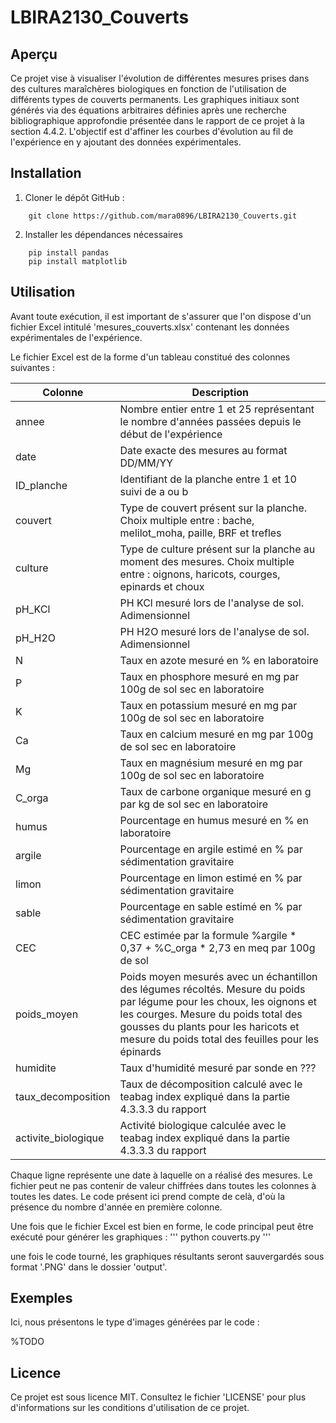 # LBIRA2130_Couverts

## Aperçu
Ce projet vise à visualiser l'évolution de différentes mesures prises dans des cultures maraîchères biologiques en fonction de l'utilisation de différents types de couverts permanents. 
Les graphiques initiaux sont générés via des équations arbitraires définies après une recherche bibliographique approfondie présentée dans le rapport de ce projet à la section 4.4.2. L'objectif est d'affiner les courbes d'évolution au fil de l'expérience en y ajoutant des données expérimentales.


## Installation
1. Cloner le dépôt GitHub :
```
    git clone https://github.com/mara0896/LBIRA2130_Couverts.git
```

2. Installer les dépendances nécessaires
```
    pip install pandas
    pip install matplotlib
```

## Utilisation
Avant toute exécution, il est important de s'assurer que l'on dispose d'un fichier Excel intitulé 'mesures_couverts.xlsx' contenant les données expérimentales de l'expérience.

Le fichier Excel est de la forme d'un tableau constitué des colonnes suivantes :

| Colonne          | Description                                    |
|------------------|------------------------------------------------|
| annee            | Nombre entier entre 1 et 25 représentant le nombre d'années passées depuis le début de l'expérience |
| date             | Date exacte des mesures au format DD/MM/YY
| ID_planche       | Identifiant de la planche entre 1 et 10 suivi de a ou b |
| couvert          | Type de couvert présent sur la planche. Choix multiple entre : bache, melilot_moha, paille, BRF et trefles |
| culture          | Type de culture présent sur la planche au moment des mesures. Choix multiple entre : oignons, haricots, courges, epinards et choux |
| pH_KCl           | PH KCl mesuré lors de l'analyse de sol. Adimensionnel |
| pH_H2O           | PH H2O mesuré lors de l'analyse de sol. Adimensionnel |
| N                | Taux en azote mesuré en % en laboratoire |
| P                | Taux en phosphore mesuré en mg par 100g de sol sec en laboratoire |
| K                | Taux en potassium mesuré en mg par 100g de sol sec en laboratoire |
| Ca               | Taux en calcium mesuré en mg par 100g de sol sec en laboratoire |
| Mg               | Taux en magnésium mesuré en mg par 100g de sol sec en laboratoire |
| C_orga           | Taux de carbone organique mesuré en g par kg de sol sec en laboratoire |
| humus            | Pourcentage en humus mesuré en % en laboratoire |
| argile           | Pourcentage en argile estimé en % par sédimentation gravitaire |
| limon            | Pourcentage en limon estimé en % par sédimentation gravitaire |
| sable            | Pourcentage en sable estimé en % par sédimentation gravitaire |
| CEC              | CEC estimée par la formule %argile * 0,37 + %C_orga * 2,73 en meq par 100g de sol|
| poids_moyen      | Poids moyen mesurés avec un échantillon des légumes récoltés. Mesure du poids par légume pour les choux, les oignons et les courges. Mesure du poids total des gousses du plants pour les haricots et mesure du poids total des feuilles pour les épinards |
| humidite         | Taux d'humidité mesuré par sonde en ??? |
| taux_decomposition | Taux de décomposition calculé avec le teabag index expliqué dans la partie 4.3.3.3 du rapport |
| activite_biologique | Activité biologique calculée avec le teabag index expliqué dans la partie 4.3.3.3 du rapport |

Chaque ligne représente une date à laquelle on a réalisé des mesures. Le fichier peut ne pas contenir de valeur chiffrées dans toutes les colonnes à toutes les dates. Le code présent ici prend compte de celà, d'où la présence du nombre d'année en première colonne.


Une fois que le fichier Excel est bien en forme, le code principal peut être exécuté pour générer les graphiques :
'''
    python couverts.py
'''

une fois le code tourné, les graphiques résultants seront sauvergardés sous format '.PNG' dans le dossier 'output'.

## Exemples
Ici, nous présentons le type d'images générées par le code :

%TODO


## Licence
Ce projet est sous licence MIT. Consultez le fichier 'LICENSE' pour plus d'informations sur les conditions d'utilisation de ce projet.
